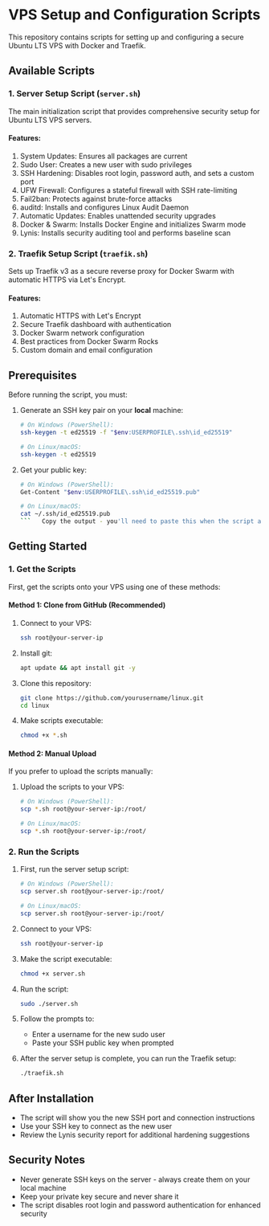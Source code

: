  # VPS Setup and Configuration Scripts

This repository contains scripts for setting up and configuring a secure Ubuntu LTS VPS with Docker and Traefik.

## Available Scripts

### 1. Server Setup Script (`server.sh`)

The main initialization script that provides comprehensive security setup for Ubuntu LTS VPS servers.

#### Features:
1. System Updates: Ensures all packages are current
2. Sudo User: Creates a new user with sudo privileges
3. SSH Hardening: Disables root login, password auth, and sets a custom port
4. UFW Firewall: Configures a stateful firewall with SSH rate-limiting
5. Fail2ban: Protects against brute-force attacks
6. auditd: Installs and configures Linux Audit Daemon
7. Automatic Updates: Enables unattended security upgrades
8. Docker & Swarm: Installs Docker Engine and initializes Swarm mode
9. Lynis: Installs security auditing tool and performs baseline scan

### 2. Traefik Setup Script (`traefik.sh`)

Sets up Traefik v3 as a secure reverse proxy for Docker Swarm with automatic HTTPS via Let's Encrypt.

#### Features:
1. Automatic HTTPS with Let's Encrypt
2. Secure Traefik dashboard with authentication
3. Docker Swarm network configuration
4. Best practices from Docker Swarm Rocks
5. Custom domain and email configuration

## Prerequisites

Before running the script, you must:

1. Generate an SSH key pair on your **local** machine:

   ```bash
   # On Windows (PowerShell):
   ssh-keygen -t ed25519 -f "$env:USERPROFILE\.ssh\id_ed25519"

   # On Linux/macOS:
   ssh-keygen -t ed25519
   ```

2. Get your public key:

   ```bash
   # On Windows (PowerShell):
   Get-Content "$env:USERPROFILE\.ssh\id_ed25519.pub"

   # On Linux/macOS:
   cat ~/.ssh/id_ed25519.pub
   ```   Copy the output - you'll need to paste this when the script asks for it.

## Getting Started

### 1. Get the Scripts

First, get the scripts onto your VPS using one of these methods:

#### Method 1: Clone from GitHub (Recommended)

1. Connect to your VPS:
   ```bash
   ssh root@your-server-ip
   ```

2. Install git:
   ```bash
   apt update && apt install git -y
   ```

3. Clone this repository:
   ```bash
   git clone https://github.com/yourusername/linux.git
   cd linux
   ```

4. Make scripts executable:
   ```bash
   chmod +x *.sh
   ```

#### Method 2: Manual Upload

If you prefer to upload the scripts manually:

1. Upload the scripts to your VPS:
   ```bash
   # On Windows (PowerShell):
   scp *.sh root@your-server-ip:/root/

   # On Linux/macOS:
   scp *.sh root@your-server-ip:/root/
   ```

### 2. Run the Scripts

1. First, run the server setup script:
   ```bash
   # On Windows (PowerShell):
   scp server.sh root@your-server-ip:/root/

   # On Linux/macOS:
   scp server.sh root@your-server-ip:/root/
   ```

2. Connect to your VPS:
   ```bash
   ssh root@your-server-ip
   ```

3. Make the script executable:
   ```bash
   chmod +x server.sh
   ```

4. Run the script:
   ```bash
   sudo ./server.sh
   ```

2. Follow the prompts to:
   - Enter a username for the new sudo user
   - Paste your SSH public key when prompted

3. After the server setup is complete, you can run the Traefik setup:
   ```bash
   ./traefik.sh
   ```

## After Installation

- The script will show you the new SSH port and connection instructions
- Use your SSH key to connect as the new user
- Review the Lynis security report for additional hardening suggestions

## Security Notes

- Never generate SSH keys on the server - always create them on your local machine
- Keep your private key secure and never share it
- The script disables root login and password authentication for enhanced security